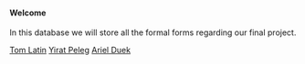 #### Welcome
In this database we will store all the formal forms regarding our final project.

[Tom Latin](https://github.com/TomLatin)
[Yirat Peleg](https://github.com/yiratpeleg)
[Ariel Duek](https://github.com/ArielDuek)

